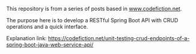 This repository is from a series of posts based in www.codefiction.net.

The purpose here is to develop a RESTful Spring Boot API with CRUD operations and a quick interface.

Explanation link:
https://codefiction.net/unit-testing-crud-endpoints-of-a-spring-boot-java-web-service-api/
